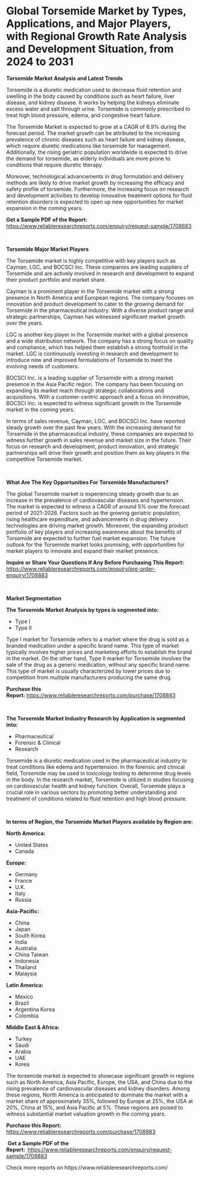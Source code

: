 <p><h1>Global Torsemide Market by Types, Applications, and Major Players, with Regional Growth Rate Analysis and Development Situation, from 2024 to 2031</h1></p><p><strong>Torsemide Market Analysis and Latest Trends</strong></p>
<p><p>Torsemide is a diuretic medication used to decrease fluid retention and swelling in the body caused by conditions such as heart failure, liver disease, and kidney disease. It works by helping the kidneys eliminate excess water and salt through urine. Torsemide is commonly prescribed to treat high blood pressure, edema, and congestive heart failure.</p><p>The Torsemide Market is expected to grow at a CAGR of 6.9% during the forecast period. The market growth can be attributed to the increasing prevalence of chronic diseases such as heart failure and kidney disease, which require diuretic medications like torsemide for management. Additionally, the rising geriatric population worldwide is expected to drive the demand for torsemide, as elderly individuals are more prone to conditions that require diuretic therapy.</p><p>Moreover, technological advancements in drug formulation and delivery methods are likely to drive market growth by increasing the efficacy and safety profile of torsemide. Furthermore, the increasing focus on research and development activities to develop innovative treatment options for fluid retention disorders is expected to open up new opportunities for market expansion in the coming years.</p></p>
<p><strong>Get a Sample PDF of the Report:&nbsp;</strong> <a href="https://www.reliableresearchreports.com/enquiry/request-sample/1708883">https://www.reliableresearchreports.com/enquiry/request-sample/1708883</a></p>
<p>&nbsp;</p>
<p><strong>Torsemide Major Market Players</strong></p>
<p><p>The Torsemide market is highly competitive with key players such as Cayman, LGC, and BOCSCI Inc. These companies are leading suppliers of Torsemide and are actively involved in research and development to expand their product portfolio and market share.</p><p>Cayman is a prominent player in the Torsemide market with a strong presence in North America and European regions. The company focuses on innovation and product development to cater to the growing demand for Torsemide in the pharmaceutical industry. With a diverse product range and strategic partnerships, Cayman has witnessed significant market growth over the years.</p><p>LGC is another key player in the Torsemide market with a global presence and a wide distribution network. The company has a strong focus on quality and compliance, which has helped them establish a strong foothold in the market. LGC is continuously investing in research and development to introduce new and improved formulations of Torsemide to meet the evolving needs of customers.</p><p>BOCSCI Inc. is a leading supplier of Torsemide with a strong market presence in the Asia Pacific region. The company has been focusing on expanding its market reach through strategic collaborations and acquisitions. With a customer-centric approach and a focus on innovation, BOCSCI Inc. is expected to witness significant growth in the Torsemide market in the coming years.</p><p>In terms of sales revenue, Cayman, LGC, and BOCSCI Inc. have reported steady growth over the past few years. With the increasing demand for Torsemide in the pharmaceutical industry, these companies are expected to witness further growth in sales revenue and market size in the future. Their focus on research and development, product innovation, and strategic partnerships will drive their growth and position them as key players in the competitive Torsemide market.</p></p>
<p>&nbsp;</p>
<p><strong>What Are The Key Opportunities For Torsemide Manufacturers?</strong></p>
<p><p>The global Torsemide market is experiencing steady growth due to an increase in the prevalence of cardiovascular diseases and hypertension. The market is expected to witness a CAGR of around 5% over the forecast period of 2021-2026. Factors such as the growing geriatric population, rising healthcare expenditure, and advancements in drug delivery technologies are driving market growth. Moreover, the expanding product portfolio of key players and increasing awareness about the benefits of Torsemide are expected to further fuel market expansion. The future outlook for the Torsemide market looks promising, with opportunities for market players to innovate and expand their market presence.</p></p>
<p><strong>Inquire or Share Your Questions If Any Before Purchasing This Report:</strong> <a href="https://www.reliableresearchreports.com/enquiry/pre-order-enquiry/1708883">https://www.reliableresearchreports.com/enquiry/pre-order-enquiry/1708883</a></p>
<p>&nbsp;</p>
<p><strong>Market Segmentation</strong></p>
<p><strong>The Torsemide Market Analysis by types is segmented into:</strong></p>
<p><ul><li>Type I</li><li>Type II</li></ul></p>
<p><p>Type I market for Torsemide refers to a market where the drug is sold as a branded medication under a specific brand name. This type of market typically involves higher prices and marketing efforts to establish the brand in the market. On the other hand, Type II market for Torsemide involves the sale of the drug as a generic medication, without any specific brand name. This type of market is usually characterized by lower prices due to competition from multiple manufacturers producing the same drug.</p></p>
<p><strong>Purchase this Report:&nbsp;</strong><a href="https://www.reliableresearchreports.com/purchase/1708883">https://www.reliableresearchreports.com/purchase/1708883</a></p>
<p>&nbsp;</p>
<p><strong>The Torsemide Market Industry Research by Application is segmented into:</strong></p>
<p><ul><li>Pharmaceutical</li><li>Forensic & Clinical</li><li>Research</li></ul></p>
<p><p>Torsemide is a diuretic medication used in the pharmaceutical industry to treat conditions like edema and hypertension. In the forensic and clinical field, Torsemide may be used in toxicology testing to determine drug levels in the body. In the research market, Torsemide is utilized in studies focusing on cardiovascular health and kidney function. Overall, Torsemide plays a crucial role in various sectors by promoting better understanding and treatment of conditions related to fluid retention and high blood pressure.</p></p>
<p>&nbsp;</p>
<p><strong>In terms of Region, the Torsemide Market Players available by Region are:</strong></p>
<p>
    <p> <strong> North America: </strong>
        <ul>
            <li>United States</li>
            <li>Canada</li>
        </ul>
        </p> 
    <p> <strong> Europe: </strong>
        <ul>
            <li>Germany</li>
            <li>France</li>
            <li>U.K.</li>
            <li>Italy</li>
            <li>Russia</li>
        </ul>
        </p> 
    <p> <strong> Asia-Pacific: </strong>
        <ul>
            <li>China</li>
            <li>Japan</li>
            <li>South Korea</li>
            <li>India</li>
            <li>Australia</li>
            <li>China Taiwan</li>
            <li>Indonesia</li>
            <li>Thailand</li>
            <li>Malaysia</li>
        </ul>
        </p> 
    <p> <strong> Latin America: </strong>
        <ul>
            <li>Mexico</li>
            <li>Brazil</li>
            <li>Argentina Korea</li>
            <li>Colombia</li>
        </ul>
        </p> 
    <p> <strong> Middle East & Africa: </strong>
        <ul>
            <li>Turkey</li>
            <li>Saudi</li>
            <li>Arabia</li>
            <li>UAE</li>
            <li>Korea</li>
        </ul>
    </p>
    </p>
<p><p>The torsemide market is expected to showcase significant growth in regions such as North America, Asia Pacific, Europe, the USA, and China due to the rising prevalence of cardiovascular diseases and kidney disorders. Among these regions, North America is anticipated to dominate the market with a market share of approximately 35%, followed by Europe at 25%, the USA at 20%, China at 15%, and Asia Pacific at 5%. These regions are poised to witness substantial market valuation growth in the coming years.</p></p>
<p><strong>Purchase this Report: </strong><a href="https://www.reliableresearchreports.com/purchase/1708883">https://www.reliableresearchreports.com/purchase/1708883</a></p>
<p>&nbsp;<strong>Get a Sample PDF of the Report:&nbsp;&nbsp;</strong><a href="https://www.reliableresearchreports.com/enquiry/request-sample/1708883">https://www.reliableresearchreports.com/enquiry/request-sample/1708883</a></p>
<p><strong></strong></p>
<p>Check more reports on https://www.reliableresearchreports.com/</p>